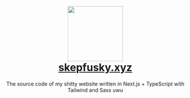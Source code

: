 <h1 align="center">
  <img src="https://user-images.githubusercontent.com/94678583/169239867-282eadb0-dd3e-4af6-b071-3a1ea94c34ee.png" width="150">
  <br>
  <a href="https://skepfusky.xyz">skepfusky.xyz</a>
</h1>

<p align="center">
The source code of my shitty website written in Next.js + TypeScript with Tailwind and Sass uwu
</p>
